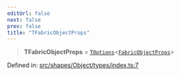 ```yaml
---
editUrl: false
next: false
prev: false
title: "TFabricObjectProps"
---
```


> **TFabricObjectProps** = [`TOptions`](/api/type-aliases/toptions/)\<[`FabricObjectProps`](/api/interfaces/fabricobjectprops/)\>

Defined in: [src/shapes/Object/types/index.ts:7](https://github.com/fabricjs/fabric.js/blob/fea1b29b7495d9634e300bd4bfa43de097745805/src/shapes/Object/types/index.ts#L7)
